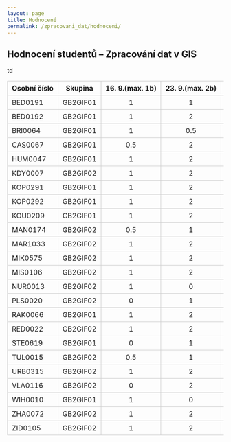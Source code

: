 ```yaml
---
layout: page
title: Hodnocení
permalink: /zpracovani_dat/hodnoceni/
---
```


<h2>Hodnocení studentů – Zpracování dat v GIS</h2>

<style>
table { width: 100%; border-collapse: collapse; overflow-x: auto; display: block; }
th, td { border: 1px solid #ccc; padding: 6px 10px; text-align: center; white-space: nowrap; }
th:first-child, td:first-child { text-align: left; }
</style>

<table>
  <thead>
    <tr>
      <th>Osobní číslo</th>
      <th>Skupina</th>
      <th>16. 9.(max. 1b)</th>
      <th>23. 9.(max. 2b)</th>
      <th>30. 9.(max. 2b)</th>
      <th>7. 10.(max. 1b)</th>
      <th>14. 10.(max. 2b)</th>
      <th>21. 10.</th>
      <th>28. 10.(max. 2b)</th>
      <th>4. 11.(max. 2b)</th>
      <th>11. 11.(max. 2b)</th>
      <th>18. 11.(max. 3b)</th>
      <th>25. 11.(max. 3b)</th>
      <th>2. 12.(max. 3b)</th>
      <th>Mapová algebra (max.5b)</th>
      <th>Autokorekce (max.5b)</th>
    </tr>
  </thead>
  <tbody>
    <tr><td>BED0191</td><td>GB2GIF01</td><td>1</td><td>1</td><td>2</td><td>1</td><td>-</td><td>0</td><td>0</td><td>0</td><td>0</td><td>0</td><td>0</td><td>0</td><td>4</td></tr>
    <tr><td>BED0192</td><td>GB2GIF01</td><td>1</td><td>2</td><td>2</td><td>1</td><td>-</td><td>0</td><td>0</td><td>0</td><td>0</td><td>0</td><td>0</td><td>0</td><td>5 PĚKNÉ!</td></tr>
    <tr><td>BRI0064</td><td>GB2GIF01</td><td>1</td><td>0.5</td><td>2</td><td>0</td><td>-</td><td>0</td><td>0</td><td>0</td><td>0</td><td>0</td><td>0</td><td>0</td><td>0</td></tr>
    <tr><td>CAS0067</td><td>GB2GIF01</td><td>0.5</td><td>2</td><td>2</td><td>1</td><td>-</td><td>0</td><td>0</td><td>0</td><td>0</td><td>0</td><td>0</td><td>0</td><td>4</td></tr>
    <tr><td>HUM0047</td><td>GB2GIF01</td><td>1</td><td>2</td><td>2</td><td>1</td><td>-</td><td>0</td><td>0</td><td>0</td><td>0</td><td>0</td><td>0</td><td>0</td><td>4.5 PĚKNÉ</td></tr>
    <tr><td>KDY0007</td><td>GB2GIF02</td><td>1</td><td>2</td><td>2</td><td>1</td><td>2</td><td>0</td><td>0</td><td>0</td><td>0</td><td>0</td><td>0</td><td>0</td><td>VRÁCENO</td></tr>
    <tr><td>KOP0291</td><td>GB2GIF01</td><td>1</td><td>2</td><td>2</td><td>1</td><td>-</td><td>0</td><td>0</td><td>0</td><td>0</td><td>0</td><td>0</td><td>0</td><td>3.5 odfláknuto?</td></tr>
    <tr><td>KOP0292</td><td>GB2GIF01</td><td>1</td><td>2</td><td>2</td><td>1</td><td>-</td><td>0</td><td>0</td><td>0</td><td>0</td><td>0</td><td>0</td><td>0</td><td>4.5 HEZKÉ</td></tr>
    <tr><td>KOU0209</td><td>GB2GIF01</td><td>1</td><td>2</td><td>2</td><td>1</td><td>-</td><td>0</td><td>0</td><td>0</td><td>0</td><td>0</td><td>0</td><td>0</td><td>5 Chválím!</td></tr>
    <tr><td>MAN0174</td><td>GB2GIF02</td><td>0.5</td><td>1</td><td>2</td><td>1</td><td>-</td><td>0</td><td>0</td><td>0</td><td>0</td><td>0</td><td>0</td><td>0</td><td>0</td></tr>
    <tr><td>MAR1033</td><td>GB2GIF02</td><td>1</td><td>2</td><td>2</td><td>1</td><td>2</td><td>0</td><td>0</td><td>0</td><td>0</td><td>0</td><td>0</td><td>0</td><td>5 Pěkné</td></tr>
    <tr><td>MIK0575</td><td>GB2GIF02</td><td>1</td><td>2</td><td>2</td><td>1</td><td>2</td><td>0</td><td>0</td><td>0</td><td>0</td><td>0</td><td>0</td><td>0</td><td>4</td></tr>
    <tr><td>MIS0106</td><td>GB2GIF02</td><td>1</td><td>2</td><td>2</td><td>0</td><td>-</td><td>0</td><td>0</td><td>0</td><td>0</td><td>0</td><td>0</td><td>0</td><td>4</td></tr>
    <tr><td>NUR0013</td><td>GB2GIF02</td><td>1</td><td>0</td><td>0</td><td>0</td><td>2</td><td>0</td><td>0</td><td>0</td><td>0</td><td>0</td><td>0</td><td>0</td><td>4.5 (po opravě)</td></tr>
    <tr><td>PLS0020</td><td>GB2GIF02</td><td>0</td><td>1</td><td>2</td><td>1</td><td>-</td><td>0</td><td>0</td><td>0</td><td>0</td><td>0</td><td>0</td><td>0</td><td>3.5</td></tr>
    <tr><td>RAK0066</td><td>GB2GIF01</td><td>1</td><td>2</td><td>2</td><td>1</td><td>-</td><td>0</td><td>0</td><td>0</td><td>0</td><td>0</td><td>0</td><td>0</td><td>5</td>td</tr>
    <tr><td>RED0022</td><td>GB2GIF02</td><td>1</td><td>2</td><td>2</td><td>1</td><td>0</td><td>0</td><td>0</td><td>0</td><td>0</td><td>0</td><td>0</td><td>0</td><td>3.5 (neuplné)</td></tr>
    <tr><td>STE0619</td><td>GB2GIF01</td><td>0</td><td>1</td><td>2</td><td>1</td><td>-</td><td>0</td><td>0</td><td>0</td><td>0</td><td>0</td><td>0</td><td>0</td><td>5 Hezké!</td></tr>
    <tr><td>TUL0015</td><td>GB2GIF02</td><td>0.5</td><td>1</td><td>2</td><td>1</td><td>-</td><td>0</td><td>0</td><td>0</td><td>0</td><td>0</td><td>0</td><td>0</td><td>0</td></tr>
    <tr><td>URB0315</td><td>GB2GIF02</td><td>1</td><td>2</td><td>2</td><td>1</td><td>-</td><td>0</td><td>0</td><td>0</td><td>0</td><td>0</td><td>0</td><td>0</td><td>3.5 odfláknuto:( </td></tr>
    <tr><td>VLA0116</td><td>GB2GIF02</td><td>0</td><td>2</td><td>2</td><td>0</td><td>2</td><td>0</td><td>0</td><td>0</td><td>0</td><td>0</td><td>0</td><td>0</td><td>2</td></tr>
    <tr><td>WIH0010</td><td>GB2GIF01</td><td>1</td><td>0</td><td>2</td><td>1</td><td>-</td><td>0</td><td>0</td><td>0</td><td>0</td><td>0</td><td>0</td><td>0</td><td>4.5 pěkné</td></tr>
    <tr><td>ZHA0072</td><td>GB2GIF02</td><td>1</td><td>2</td><td>2</td><td>1</td><td>2</td><td>0</td><td>0</td><td>0</td><td>0</td><td>0</td><td>0</td><td>0</td><td>5</td></tr>
    <tr><td>ZID0105</td><td>GB2GIF02</td><td>1</td><td>2</td><td>0</td><td>1</td><td>-</td><td>0</td><td>0</td><td>0</td><td>0</td><td>0</td><td>0</td><td>4 pěkná analýza</td></tr>
  </tbody>
</table>
